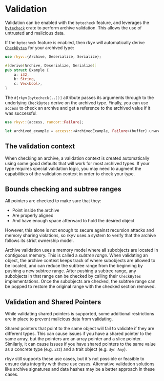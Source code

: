 # Validation

Validation can be enabled with the `bytecheck` feature, and leverages the
[`bytecheck`](https://docs.rs/bytecheck) crate to perform archive validation. This allows the
use of untrusted and malicious data.

If the `bytecheck` feature is enabled, then rkyv will automatically derive
[`CheckBytes`](https://docs.rs/bytecheck/latest/bytecheck/trait.CheckBytes.html) for your archived
type:

```rs
use rkyv::{Archive, Deserialize, Serialize};

#[derive(Archive, Deserialize, Serialize)]
pub struct Example {
    a: i32,
    b: String,
    c: Vec<bool>,
}
```

The `#[rkyv(bytecheck(..))]` attribute passes its arguments through to the underlying `CheckBytes`
derive on the archived type. Finally, you can use `access` to check an archive and get a reference
to the archived value if it was successful:

```rs
use rkyv::{access, rancor::Failure};

let archived_example = access::<ArchivedExample, Failure>(buffer).unwrap();
```

## The validation context

When checking an archive, a validation context is created automatically using some good defaults
that will work for most archived types. If your type requires special validation logic, you may need
to augment the capabilities of the validation context in order to check your type.

## Bounds checking and subtree ranges

All pointers are checked to make sure that they:

- Point inside the archive
- Are properly aligned
- And have enough space afterward to hold the desired object

However, this alone is not enough to secure against recursion attacks and memory sharing violations,
so rkyv uses a system to verify that the archive follows its strict ownership model.

Archive validation uses a memory model where all subobjects are located in contiguous memory. This
is called a *subtree range*. When validating an object, the archive context keeps track of where
subobjects are allowed to be located, and can reduce the subtree range from the beginning by pushing
a new subtree range. After pushing a subtree range, any subobjects in that range can be checked by
calling their `CheckBytes` implementations. Once the subobjects are checked, the subtree range can
be popped to restore the original range with the checked section removed.

## Validation and Shared Pointers

While validating shared pointers is supported, some additional restrictions are in place to prevent
malicious data from validating.

Shared pointers that point to the same object will fail to validate if they are different types.
This can cause issues if you have a shared pointer to the same array, but the pointers are an array
pointer and a slice pointer. Similarly, it can cause issues if you have shared pointers to the same
value as a concrete type (e.g. `i32`) and a trait object (e.g. `dyn Any`).

rkyv still supports these use cases, but it's not possible or feasible to ensure data integrity with
these use cases. Alternative validation solutions like archive signatures and data hashes may be a
better approach in these cases.
